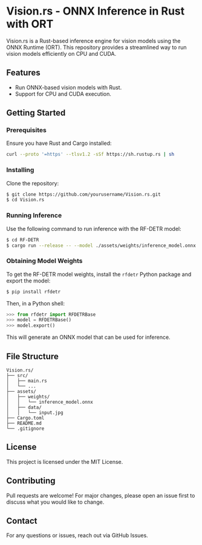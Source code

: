# Vision.rs - ONNX Inference in Rust with ORT

Vision.rs is a Rust-based inference engine for vision models using the ONNX Runtime (ORT). This repository provides a streamlined way to run vision models efficiently on CPU and CUDA.

## Features
- Run ONNX-based vision models with Rust.
- Support for CPU and CUDA execution.

## Getting Started
### Prerequisites
Ensure you have Rust and Cargo installed:
```sh
curl --proto '=https' --tlsv1.2 -sSf https://sh.rustup.rs | sh
```


### Installing
Clone the repository:
```sh
$ git clone https://github.com/yourusername/Vision.rs.git
$ cd Vision.rs
```

### Running Inference
Use the following command to run inference with the RF-DETR model:
```sh
$ cd RF-DETR
$ cargo run --release -- --model ./assets/weights/inference_model.onnx --source ./assets/data/input.jpg --cuda
```

### Obtaining Model Weights
To get the RF-DETR model weights, install the `rfdetr` Python package and export the model:
```sh
$ pip install rfdetr
```
Then, in a Python shell:
```python
>>> from rfdetr import RFDETRBase
>>> model = RFDETRBase()
>>> model.export()
```
This will generate an ONNX model that can be used for inference.


## File Structure
```
Vision.rs/
├── src/
│   ├── main.rs
│   └── ...
├── assets/
│   ├── weights/
│   │   └── inference_model.onnx
│   ├── data/
│   │   └── input.jpg
├── Cargo.toml
├── README.md
└── .gitignore
```


## License
This project is licensed under the MIT License.

## Contributing
Pull requests are welcome! For major changes, please open an issue first to discuss what you would like to change.

## Contact
For any questions or issues, reach out via GitHub Issues.

